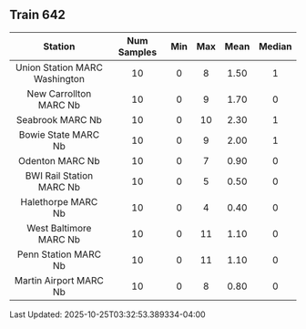 ## Train 642

| Station | Num Samples | Min | Max | Mean | Median |
| :-----: | :---------: | :-: | :-: | :--: | :----: |
| Union Station MARC Washington | 10 | 0 | 8 | 1.50 | 1 |
| New Carrollton MARC Nb | 10 | 0 | 9 | 1.70 | 0 |
| Seabrook MARC Nb | 10 | 0 | 10 | 2.30 | 1 |
| Bowie State MARC Nb | 10 | 0 | 9 | 2.00 | 1 |
| Odenton MARC Nb | 10 | 0 | 7 | 0.90 | 0 |
| BWI Rail Station MARC Nb | 10 | 0 | 5 | 0.50 | 0 |
| Halethorpe MARC Nb | 10 | 0 | 4 | 0.40 | 0 |
| West Baltimore MARC Nb | 10 | 0 | 11 | 1.10 | 0 |
| Penn Station MARC Nb | 10 | 0 | 11 | 1.10 | 0 |
| Martin Airport MARC Nb | 10 | 0 | 8 | 0.80 | 0 |


Last Updated: 2025-10-25T03:32:53.389334-04:00